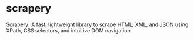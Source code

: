 # scrapery
Scrapery: A fast, lightweight library to scrape HTML, XML, and JSON using XPath, CSS selectors, and intuitive DOM navigation.
